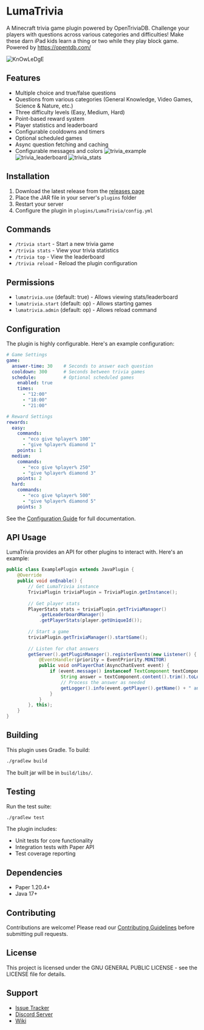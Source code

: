 # LumaTrivia

A Minecraft trivia game plugin powered by OpenTriviaDB. Challenge your players with questions across various categories and difficulties!
Make these darn iPad kids learn a thing or two while they play block game.
Powered by https://opentdb.com/

![KnOwLeDgE](https://github.com/user-attachments/assets/dd7507df-4521-40ca-bdc6-7f8595874f85)
## Features

- Multiple choice and true/false questions
- Questions from various categories (General Knowledge, Video Games, Science & Nature, etc.)
- Three difficulty levels (Easy, Medium, Hard)
- Point-based reward system
- Player statistics and leaderboard
- Configurable cooldowns and timers
- Optional scheduled games
- Async question fetching and caching
- Configurable messages and colors
![trivia_example](https://github.com/user-attachments/assets/54e50c28-4fbd-49dc-a38b-f8cf2e004a79)
![trivia_leaderboard](https://github.com/user-attachments/assets/1aaca8c6-2f4b-4d15-88b6-348a3edce8b3)
![trivia_stats](https://github.com/user-attachments/assets/0c1f2b79-7b05-4f2e-bddf-5c18f7b4212e)

## Installation

1. Download the latest release from the [releases page](https://github.com/BadgersMC/LumaTrivia/releases)
2. Place the JAR file in your server's `plugins` folder
3. Restart your server
4. Configure the plugin in `plugins/LumaTrivia/config.yml`

## Commands

- `/trivia start` - Start a new trivia game
- `/trivia stats` - View your trivia statistics
- `/trivia top` - View the leaderboard
- `/trivia reload` - Reload the plugin configuration

## Permissions

- `lumatrivia.use` (default: true) - Allows viewing stats/leaderboard
- `lumatrivia.start` (default: op) - Allows starting games
- `lumatrivia.admin` (default: op) - Allows reload command

## Configuration

The plugin is highly configurable. Here's an example configuration:

```yaml
# Game Settings
game:
  answer-time: 30    # Seconds to answer each question
  cooldown: 300      # Seconds between trivia games
  schedule:          # Optional scheduled games
    enabled: true
    times:
      - "12:00"
      - "18:00"
      - "21:00"

# Reward Settings
rewards:
  easy:
    commands:
      - "eco give %player% 100"
      - "give %player% diamond 1"
    points: 1
  medium:
    commands:
      - "eco give %player% 250"
      - "give %player% diamond 3"
    points: 2
  hard:
    commands:
      - "eco give %player% 500"
      - "give %player% diamond 5"
    points: 3
```

See the [Configuration Guide](https://github.com/BadgersMC/LumaTrivia/wiki/Configuration) for full documentation.

## API Usage

LumaTrivia provides an API for other plugins to interact with. Here's an example:

```java
public class ExamplePlugin extends JavaPlugin {
    @Override
    public void onEnable() {
        // Get LumaTrivia instance
        TriviaPlugin triviaPlugin = TriviaPlugin.getInstance();
        
        // Get player stats
        PlayerStats stats = triviaPlugin.getTriviaManager()
            .getLeaderboardManager()
            .getPlayerStats(player.getUniqueId());
                
        // Start a game
        triviaPlugin.getTriviaManager().startGame();
            
        // Listen for chat answers
        getServer().getPluginManager().registerEvents(new Listener() {
            @EventHandler(priority = EventPriority.MONITOR)
            public void onPlayerChat(AsyncChatEvent event) {
                if (event.message() instanceof TextComponent textComponent) {
                    String answer = textComponent.content().trim().toLowerCase();
                    // Process the answer as needed
                    getLogger().info(event.getPlayer().getName() + " answered: " + answer);
                }
            }
        }, this);
    }
}
```

## Building

This plugin uses Gradle. To build:

```bash
./gradlew build
```

The built jar will be in `build/libs/`.

## Testing

Run the test suite:

```bash
./gradlew test
```

The plugin includes:
- Unit tests for core functionality
- Integration tests with Paper API
- Test coverage reporting

## Dependencies

- Paper 1.20.4+
- Java 17+

## Contributing

Contributions are welcome! Please read our [Contributing Guidelines](CONTRIBUTING.md) before submitting pull requests.

## License

This project is licensed under the GNU GENERAL PUBLIC LICENSE - see the LICENSE file for details.

## Support

- [Issue Tracker](https://github.com/BadgersMC/LumaTrivia/issues)
- [Discord Server](https://discord.gg/badgersmc)
- [Wiki](https://github.com/BadgersMC/LumaTrivia/wiki)
